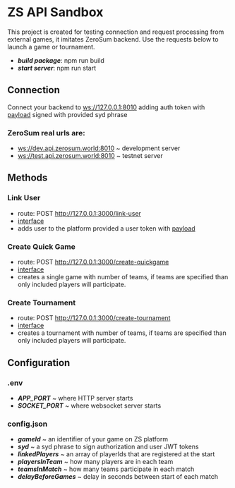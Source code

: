 # ZS API Sandbox
This project is created for testing connection and request processing from external games, 
it imitates ZeroSum backend. Use the requests below to launch a game or tournament.
- __*build package*__: npm run build
- __*start server*__: npm run start

## Connection
Connect your backend to <ws://127.0.0.1:8010> adding auth token 
with [payload](./src/interfaces/api/auth-token.ts) signed with provided syd phrase
### ZeroSum real urls are:
- <ws://dev.api.zerosum.world:8010> ~ development server
- <ws://test.api.zerosum.world:8010> ~ testnet server

## Methods
### Link User
- route: POST <http://127.0.0.1:3000/link-user>
- [interface](./src/interfaces/methods/link-user.ts)
- adds user to the platform provided a user token with [payload](./src/interfaces/api/link-token.ts)
### Create Quick Game
- route: POST <http://127.0.0.1:3000/create-quickgame>
- [interface](./src/interfaces/methods/create-game.ts)
- creates a single game with number of teams, 
if teams are specified than only included players will participate.
### Create Tournament
- route: POST <http://127.0.0.1:3000/create-tournament>
- [interface](./src/interfaces/methods/create-tournament.ts)
- creates a tournament with number of teams,
  if teams are specified than only included players will participate.

## Configuration
### .env
- __*APP_PORT*__ ~ where HTTP server starts
- __*SOCKET_PORT*__ ~ where websocket server starts
### config.json
- __*gameId*__ ~ an identifier of your game on ZS platform
- __*syd*__ ~ a syd phrase to sign authorization and user JWT tokens
- __*linkedPlayers*__ ~ an array of playerIds that are registered at the start
- __*playersInTeam*__ ~ how many players are in each team
- __*teamsInMatch*__ ~ how many teams participate in each match
- __*delayBeforeGames*__ ~ delay in seconds between start of each match
